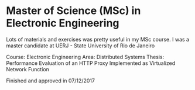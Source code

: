 # Master of Science (MSc) in Electronic Engineering
Lots of materials and exercises was pretty useful in my MSc course.
I was a master candidate at UERJ - State University of Rio de Janeiro

Course: Electronic Engineering
Area: Distributed Systems
Thesis: Performance Evaluation of an HTTP Proxy Implemented as Virtualized Network Function

Finished and approved in 07/12/2017
